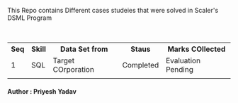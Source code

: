 <HTML>
<BODY>
<P>This Repo contains Different cases studeies that were solved in Scaler's DSML Program </P>
<br>
<table>
<tr>
<th>Seq</th>
<th>Skill</th>
<th>Data Set from </th>
<th>Staus</th>
<th>Marks COllected</th>
</tr>
<tr>
<td>1</td>
<td>SQL</td>
<td>Target COrporation</td>
<td>Completed</td>
<td>Evaluation Pending</td>
</tr>
<tr>
<td></td>
<td></td>
<td></td>
<td></td>
<td></td>
</tr>
</table>

</BODY>
<H4> Author : Priyesh Yadav </H4>
</HTML>
